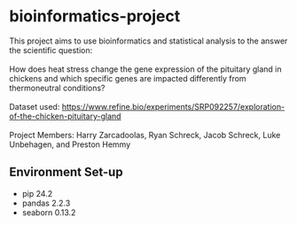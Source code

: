 # bioinformatics-project
This project aims to use bioinformatics and statistical analysis to the answer the scientific question: <br><br>How does heat stress change the gene expression of the pituitary gland in chickens and which specific genes are impacted differently from thermoneutral conditions?
<br><br>Dataset used: https://www.refine.bio/experiments/SRP092257/exploration-of-the-chicken-pituitary-gland
<br><br>Project Members: Harry Zarcadoolas, Ryan Schreck, Jacob Schreck, Luke Unbehagen, and Preston Hemmy


## Environment Set-up

- pip 24.2
- pandas 2.2.3
- seaborn 0.13.2